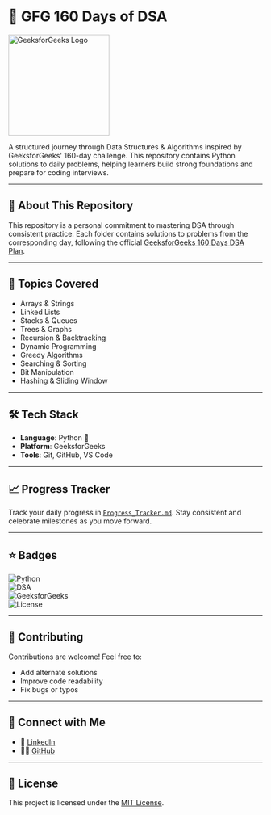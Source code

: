 # 📘 GFG 160 Days of DSA

<img src="assets/gfg_logo.png" alt="GeeksforGeeks Logo" width="200"/>


A structured journey through Data Structures & Algorithms inspired by GeeksforGeeks' 160-day challenge. This repository contains Python solutions to daily problems, helping learners build strong foundations and prepare for coding interviews.

---

## 🧠 About This Repository

This repository is a personal commitment to mastering DSA through consistent practice. Each folder contains solutions to problems from the corresponding day, following the official [GeeksforGeeks 160 Days DSA Plan](https://www.geeksforgeeks.org/160-days-dsa-challenge/).

---

## 📌 Topics Covered

- Arrays & Strings  
- Linked Lists  
- Stacks & Queues  
- Trees & Graphs  
- Recursion & Backtracking  
- Dynamic Programming  
- Greedy Algorithms  
- Searching & Sorting  
- Bit Manipulation  
- Hashing & Sliding Window

---

## 🛠️ Tech Stack

- **Language**: Python 🐍  
- **Platform**: GeeksforGeeks  
- **Tools**: Git, GitHub, VS Code

---

## 📈 Progress Tracker

Track your daily progress in [`Progress_Tracker.md`](./Progress_Tracker.md). Stay consistent and celebrate milestones as you move forward.

---

## ⭐ Badges

![Python](https://img.shields.io/badge/Python-3.x-blue.svg)  
![DSA](https://img.shields.io/badge/Data%20Structures%20%26%20Algorithms-160%20Days-green)  
![GeeksforGeeks](https://img.shields.io/badge/GeeksforGeeks-Challenge-brightgreen)  
![License](https://img.shields.io/badge/License-MIT-yellow.svg)

---

## 🙌 Contributing

Contributions are welcome! Feel free to:
- Add alternate solutions
- Improve code readability
- Fix bugs or typos

---

## 📣 Connect with Me

- 💼 [LinkedIn](https://www.linkedin.com/in/shriram-lahane-12b692385/)
- 🧑‍💻 [GitHub](https://github.com/shriram7057)

---

## 📄 License

This project is licensed under the [MIT License](./LICENSE).
